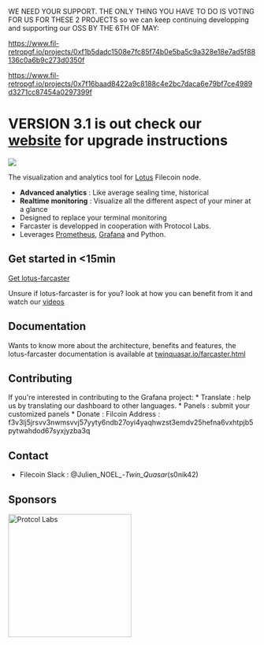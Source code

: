WE NEED YOUR SUPPORT. THE ONLY THING YOU HAVE TO DO  IS VOTING FOR US FOR THESE 2 PROJECTS so we can keep continuing developping and supporting our OSS BY THE 6TH OF MAY: 

https://www.fil-retropgf.io/projects/0xf1b5dadc1508e7fc85f74b0e5ba5c9a328e18e7ad5f88136c0a6b9c273d0350f

https://www.fil-retropgf.io/projects/0x7f16baad8422a9c8188c4e2bc7daca6e79bf7ce4989d3271cc87454a0297399f



# VERSION 3.1 is out check our [website](http://twinquasar.io/farcaster.html) for upgrade instructions

[<img src="https://github.com/s0nik42/lotus-farcaster/raw/main/images/screenshots/screenshot001.png">](https://www.youtube.com/playlist?list=PLqtm8BaRkX-YAiJN2BnQfdXwNGt8ao6Op)

The visualization and analytics tool for [Lotus](https://github.com/filecoin-project/lotus) Filecoin node.
- **Advanced analytics** : Like average sealing time, historical
- **Realtime monitoring** : Visualize all the different aspect of your miner at a glance
- Designed to replace your terminal monitoring
- Farcaster is developped in cooperation with Protocol Labs. 
- Leverages [Prometheus](https://prometheus.io/), [Grafana](https://grafana.com/) and Python.

## Get started in <15min 
[Get lotus-farcaster](http://twinquasar.io/farcaster.html#install)

Unsure if lotus-farcaster is for you? look at how you can benefit from it and watch our [videos](http://twinquasar.io/farcaster.html#tutorials)

## Documentation 
Wants to know more about the architecture, benefits and features, the lotus-farcaster documentation is available at [twinquasar.io/farcaster.html](http://twinquasar.io/farcaster.html)


## Contributing
If you're interested in contributing to the Grafana project:
    * Translate : help us by translating our dashboard to other languages.
    * Panels : submit your customized panels
    * Donate :  Filcoin Address : f3v3lj5jrsvv3nwmsvvj57yyty6ndb27oyi4yaqhwzst3emdv25hefna6vxhtpjb5pytwahdod67syxjyzba3q

## Contact
* Filecoin Slack : @Julien_NOEL_-_Twin_Quasar_(s0nik42) 

## Sponsors
[<img src="https://github.com/s0nik42/lotus-farcaster/raw/main/images/sponsors/protocol-labs.png" alt="Protcol Labs" width="250">
](https://protocol.ai/)

